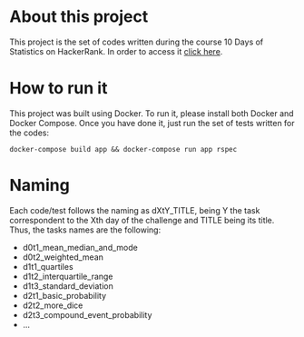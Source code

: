 # About this project
This project is the set of codes written during the course 10 Days of Statistics on HackerRank. In order to access it [click here](https://www.hackerrank.com/domains/tutorials/10-days-of-statistics).

# How to run it
This project was built using Docker. To run it, please install both Docker and Docker Compose. Once you have done it, just run the set of tests written for the codes:
```
docker-compose build app && docker-compose run app rspec
```

# Naming
Each code/test follows the naming as dXtY_TITLE, being Y the task correspondent to the Xth day of the challenge and TITLE being its title. Thus, the tasks names are the following:

- d0t1_mean_median_and_mode
- d0t2_weighted_mean
- d1t1_quartiles
- d1t2_interquartile_range
- d1t3_standard_deviation
- d2t1_basic_probability
- d2t2_more_dice
- d2t3_compound_event_probability
- ...
